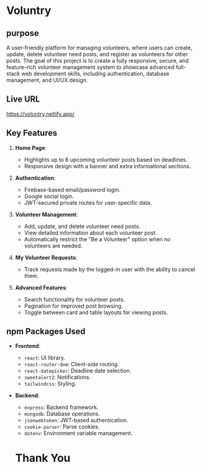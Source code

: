 # Voluntry

## purpose
A user-friendly platform for managing volunteers, where users can create, update, delete volunteer need posts, and register as volunteers for other posts. The goal of this project is to create a fully responsive, secure, and feature-rich volunteer management system to showcase advanced full-stack web development skills, including authentication, database management, and UI/UX design.

## Live URL

https://voluntry.netlify.app/


## Key Features

1. **Home Page**:
   - Highlights up to 6 upcoming volunteer posts based on deadlines.
   - Responsive design with a banner and extra informational sections.

2. **Authentication**:
   - Firebase-based email/password login.
   - Google social login.
   - JWT-secured private routes for user-specific data.

3. **Volunteer Management**:
   - Add, update, and delete volunteer need posts.
   - View detailed information about each volunteer post.
   - Automatically restrict the "Be a Volunteer" option when no volunteers are needed.

4. **My Volunteer Requests**:
   - Track requests made by the logged-in user with the ability to cancel them.

5. **Advanced Features**:
   - Search functionality for volunteer posts.
   - Pagination for improved post browsing.
   - Toggle between card and table layouts for viewing posts.

## npm Packages Used

- **Frontend**:
  - `react`: UI library.
  - `react-router-dom`: Client-side routing.
  - `react-datepicker`: Deadline date selection.
  - `sweetalert2`: Notifications.
  - `tailwindcss`: Styling.

- **Backend**:
  - `express`: Backend framework.
  - `mongodb`: Database operations.
  - `jsonwebtoken`: JWT-based authentication.
  - `cookie-parser`: Parse cookies.
  - `dotenv`: Environment variable management.

  # Thank You





